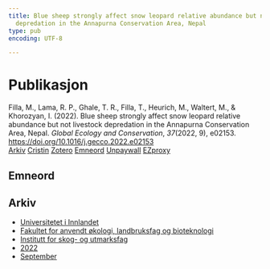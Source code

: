 ```yaml
---
title: Blue sheep strongly affect snow leopard relative abundance but not livestock
  depredation in the Annapurna Conservation Area, Nepal
type: pub
encoding: UTF-8

---
```

<h1>Publikasjon</h1>
<article id="csl-bib-container-R3LFAZDJ" class="csl-bib-container">
  <div class="csl-bib-body"> <div class="csl-entry">Filla, M., Lama, R. P., Ghale, T. R., Filla, T., Heurich, M., Waltert, M., &#38; Khorozyan, I. (2022). Blue sheep strongly affect snow leopard relative abundance but not livestock depredation in the Annapurna Conservation Area, Nepal. <i>Global Ecology and Conservation</i>, <i>37</i>(2022, 9), e02153. <a href="https://doi.org/10.1016/j.gecco.2022.e02153">https://doi.org/10.1016/j.gecco.2022.e02153</a></div> </div>
  <div class="csl-bib-buttons">
    <a href="#taxonomy-article-R3LFAZDJ" alt="archive" class="csl-bib-button">Arkiv</a>
    <a href="https://app.cristin.no/results/show.jsf?id=2048650" alt="Cristin" class="csl-bib-button">Cristin</a>
    <a href="http://zotero.org/groups/5881554/items/R3LFAZDJ" alt="Zotero" class="csl-bib-button">Zotero</a>
    <a href="#keywords-article-R3LFAZDJ" alt="keywords" class="csl-bib-button">Emneord</a>
    <a href="https://brage.inn.no/inn-xmlui/bitstream/11250/3017776/1/Filla%2bog%2bLama%2bet%2bal%2b2022.pdf" alt="Unpaywall" class="csl-bib-button">Unpaywall</a>
    <a href="https://brage.inn.no/inn-xmlui/bitstream/11250/3017776/1/Filla%2bog%2bLama%2bet%2bal%2b2022.pdf" alt="EZproxy" class="csl-bib-button">EZproxy</a>
  </div>
  <div id="csl-bib-meta-container-R3LFAZDJ"></div>
</article>
<div id="csl-bib-meta-R3LFAZDJ" class="csl-bib-meta">
  <article id="keywords-article-R3LFAZDJ" class="keywords-article">
    <h1>Emneord</h1>
    
  </article>
  <article id="taxonomy-article-R3LFAZDJ" class="taxonomy-article">
    <h1>Arkiv</h1>
    <ul>
      <li>
        <a href="/nn/archive/?key=3DCRN523">Universitetet i Innlandet</a>
      </li>
      <li>
        <a href="/nn/archive/?key=T77LXH6D">Fakultet for anvendt økologi, landbruksfag og bioteknologi</a>
      </li>
      <li>
        <a href="/nn/archive/?key=7TRARPE3">Institutt for skog- og utmarksfag</a>
      </li>
      <li>
        <a href="/nn/archive/?key=H9K9UC39">2022</a>
      </li>
      <li>
        <a href="/nn/archive/?key=STM4XRGY">September</a>
      </li>
    </ul>
  </article>
</div>
